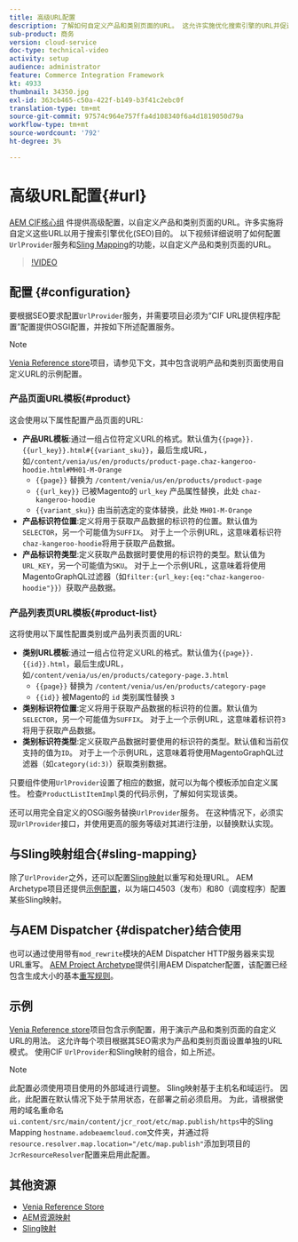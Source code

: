 ```yaml
---
title: 高级URL配置
description: 了解如何自定义产品和类别页面的URL。 这允许实施优化搜索引擎的URL并促进发现。
sub-product: 商务
version: cloud-service
doc-type: technical-video
activity: setup
audience: administrator
feature: Commerce Integration Framework
kt: 4933
thumbnail: 34350.jpg
exl-id: 363cb465-c50a-422f-b149-b3f41c2ebc0f
translation-type: tm+mt
source-git-commit: 97574c964e757ffa4d108340f6a4d1819050d79a
workflow-type: tm+mt
source-wordcount: '792'
ht-degree: 3%

---
```


# 高级URL配置{#url}

[AEM CIF核心组](https://github.com/adobe/aem-core-cif-components) 件提供高级配置，以自定义产品和类别页面的URL。许多实施将自定义这些URL以用于搜索引擎优化(SEO)目的。  以下视频详细说明了如何配置`UrlProvider`服务和[Sling Mapping](https://sling.apache.org/documentation/the-sling-engine/mappings-for-resource-resolution.html)的功能，以自定义产品和类别页面的URL。

>[!VIDEO](https://video.tv.adobe.com/v/34350/?quality=12)

## 配置 {#configuration}

要根据SEO要求配置`UrlProvider`服务，并需要项目必须为“CIF URL提供程序配置”配置提供OSGI配置，并按如下所述配置服务。

>[!NOTE]
>
> [Venia Reference store](https://github.com/adobe/aem-cif-guides-venia)项目，请参见下文，其中包含说明产品和类别页面使用自定义URL的示例配置。

### 产品页面URL模板{#product}

这会使用以下属性配置产品页面的URL:

* **产品URL模板**:通过一组占位符定义URL的格式。默认值为`{{page}}.{{url_key}}.html#{{variant_sku}}`，最后生成URL，如`/content/venia/us/en/products/product-page.chaz-kangeroo-hoodie.html#MH01-M-Orange`
   * `{{page}}` 替换为  `/content/venia/us/en/products/product-page`
   * `{{url_key}}` 已被Magento的 `url_key` 产品属性替换，此处  `chaz-kangeroo-hoodie`
   * `{{variant_sku}}` 由当前选定的变体替换，此处  `MH01-M-Orange`
* **产品标识符位置**:定义将用于获取产品数据的标识符的位置。默认值为`SELECTOR`，另一个可能值为`SUFFIX`。 对于上一个示例URL，这意味着标识符`chaz-kangeroo-hoodie`将用于获取产品数据。
* **产品标识符类型**:定义获取产品数据时要使用的标识符的类型。默认值为`URL_KEY`，另一个可能值为`SKU`。 对于上一个示例URL，这意味着将使用MagentoGraphQL过滤器（如`filter:{url_key:{eq:"chaz-kangeroo-hoodie"}}`）获取产品数据。

### 产品列表页URL模板{#product-list}

这将使用以下属性配置类别或产品列表页面的URL:

* **类别URL模板**:通过一组占位符定义URL的格式。默认值为`{{page}}.{{id}}.html`，最后生成URL，如`/content/venia/us/en/products/category-page.3.html`
   * `{{page}}` 替换为  `/content/venia/us/en/products/category-page`
   * `{{id}}` 被Magento的 `id` 类别属性替换  `3`
* **类别标识符位置**:定义将用于获取产品数据的标识符的位置。默认值为`SELECTOR`，另一个可能值为`SUFFIX`。 对于上一个示例URL，这意味着标识符`3`将用于获取产品数据。
* **类别标识符类型**:定义获取产品数据时要使用的标识符的类型。默认值和当前仅支持的值为`ID`。 对于上一个示例URL，这意味着将使用MagentoGraphQL过滤器（如`category(id:3)`）获取类别数据。

只要组件使用`UrlProvider`设置了相应的数据，就可以为每个模板添加自定义属性。 检查`ProductListItemImpl`类的代码示例，了解如何实现该类。

还可以用完全自定义的OSGi服务替换`UrlProvider`服务。 在这种情况下，必须实现`UrlProvider`接口，并使用更高的服务等级对其进行注册，以替换默认实现。

## 与Sling映射组合{#sling-mapping}

除了`UrlProvider`之外，还可以配置[Sling映射](https://sling.apache.org/documentation/the-sling-engine/mappings-for-resource-resolution.html)以重写和处理URL。 AEM Archetype项目还提供[示例配置](https://github.com/adobe/aem-cif-project-archetype/tree/master/src/main/archetype/samplecontent/src/main/content/jcr_root/etc/map.publish)，以为端口4503（发布）和80（调度程序）配置某些Sling映射。

## 与AEM Dispatcher {#dispatcher}结合使用

也可以通过使用带有`mod_rewrite`模块的AEM Dispatcher HTTP服务器来实现URL重写。 [AEM Project Archetype](https://github.com/adobe/aem-project-archetype)提供引用AEM Dispatcher配置，该配置已经包含生成大小的基本[重写规则](https://github.com/adobe/aem-project-archetype/tree/master/src/main/archetype/dispatcher.cloud)。

## 示例

[Venia Reference store](https://github.com/adobe/aem-cif-guides-venia)项目包含示例配置，用于演示产品和类别页面的自定义URL的用法。 这允许每个项目根据其SEO需求为产品和类别页面设置单独的URL模式。 使用CIF `UrlProvider`和Sling映射的组合，如上所述。

>[!NOTE]
>
>此配置必须使用项目使用的外部域进行调整。 Sling映射基于主机名和域运行。 因此，此配置在默认情况下处于禁用状态，在部署之前必须启用。 为此，请根据使用的域名重命名`ui.content/src/main/content/jcr_root/etc/map.publish/https`中的Sling Mapping `hostname.adobeaemcloud.com`文件夹，并通过将`resource.resolver.map.location="/etc/map.publish"`添加到项目的`JcrResourceResolver`配置来启用此配置。

## 其他资源

* [Venia Reference Store](https://github.com/adobe/aem-cif-guides-venia)
* [AEM资源映射](https://docs.adobe.com/content/help/en/experience-manager-65/deploying/configuring/resource-mapping.html)
* [Sling映射](https://sling.apache.org/documentation/the-sling-engine/mappings-for-resource-resolution.html)
